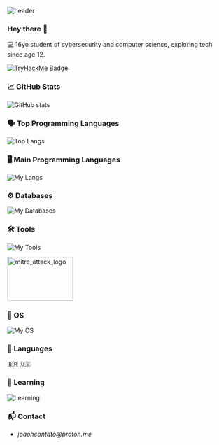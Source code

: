 ![header](https://capsule-render.vercel.app/api?type=waving&color=auto&height=200&text=Hey%20there!%20I'm%20João%20H.)

### Hey there 👋
💻 16yo student of cybersecurity and computer science, exploring tech since age 12.

[![TryHackMe Badge](https://tryhackme-badges.s3.amazonaws.com/joaostack.png)](https://tryhackme.com/p/joaostack)

### 📈 GitHub Stats 
![GitHub stats](https://github-readme-stats.vercel.app/api?username=joaostack&show_icons=true&theme=react&hide_border=true)  

### 🗣️ Top Programming Languages  
![Top Langs](https://github-readme-stats.vercel.app/api/top-langs/?username=joaostack&theme=react&show_icons=true&hide_border=true&layout=compact)

### 🖥️ Main Programming Languages
![My Langs](https://skillicons.dev/icons?i=cs,bash,go,js)

### ⚙️ Databases
![My Databases](https://skillicons.dev/icons?i=mysql,mongodb,sqlite,postgres)

### 🛠️ Tools
![My Tools](https://skillicons.dev/icons?i=git,docker,vscode,visualstudio,neovim,html,css)

<img width="150" height="100" alt="mitre_attack_logo" src="https://github.com/user-attachments/assets/fe197a90-ff18-496d-92d3-656b7d1f7105" />

### 👾 OS
![My OS](https://skillicons.dev/icons?i=windows,linux)

### 📝 Languages
🇧🇷 🇺🇸

### 🧠 Learning
![Learning](https://skillicons.dev/icons?i=tailwind,react)


### 📬 Contact  
- _joaohcontato@proton.me_
